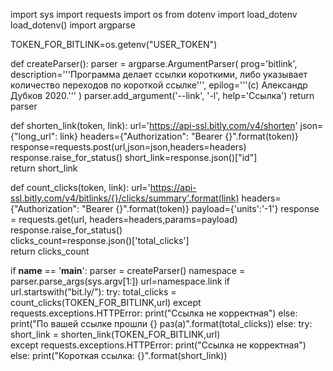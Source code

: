import sys
import requests
import os
from dotenv import load_dotenv
load_dotenv()
import argparse

TOKEN_FOR_BITLINK=os.getenv("USER_TOKEN")

def createParser():
    parser = argparse.ArgumentParser(
        prog='bitlink',
        description='''Программа делает ссылки короткими, либо указывает количество переходов по короткой ссылке''',
        epilog='''(c) Александр Дубков 2020.'''
    )
    parser.add_argument('--link', '-l', help='Ссылка')
    return parser

def shorten_link(token, link):
    url='https://api-ssl.bitly.com/v4/shorten'
    json={"long_url": link}
    headers={"Authorization": "Bearer {}".format(token)}
    response=requests.post(url,json=json,headers=headers)
    response.raise_for_status()
    short_link=response.json()["id"]    
    return short_link

def count_clicks(token, link):
    url='https://api-ssl.bitly.com/v4/bitlinks/{}/clicks/summary'.format(link)
    headers={"Authorization": "Bearer {}".format(token)}
    payload={'units':'-1'}
    response = requests.get(url, headers=headers,params=payload)
    response.raise_for_status()    
    clicks_count=response.json()['total_clicks']    
    return clicks_count


if __name__ == '__main__':
    parser = createParser()
    namespace = parser.parse_args(sys.argv[1:])
    url=namespace.link
    if url.startswith("bit.ly/"):
        try:
            total_clicks = count_clicks(TOKEN_FOR_BITLINK,url)
        except requests.exceptions.HTTPError:
            print("Ссылка не корректная")
        else:
            print("По вашей ссылке прошли {} раз(а)".format(total_clicks))
    else:
        try:
            short_link = shorten_link(TOKEN_FOR_BITLINK,url)       
        except requests.exceptions.HTTPError:
            print("Ссылка не корректная")
        else:
            print("Короткая ссылка: {}".format(short_link))



